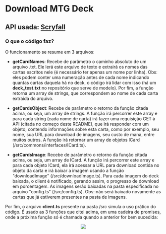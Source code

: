 # Download MTG Deck
## API usada: <a href="https://scryfall.com/docs/api">Scryfall</a>
### O que o código faz?
O funcionamento se resume em 3 arquivos:
* <strong>getCardNames</strong>: Recebe de parâmetro o caminho absoluto de um arquivo .txt. Ele lerá este arquivo de texto e extrairá os nomes das cartas escritos nele (é necessário ter apenas um nome por linha). Obs: eles podem conter uma numeração antes de cada nome indicando quantas cartas daquela há no deck, o código irá lidar com isso (há um <strong>deck_test.txt</strong> no repositório que serve de modelo). Por fim, a função retorna um array de strings, que correspondem ao nome de cada carta extraída do arquivo.

* <strong>getCardsObject</strong>: Recebe de parâmetro o retorno da função citada acima, ou seja, um array de strings. A função irá percorrer este array e para cada string (cada nome de carta) irá fazer uma requisição GET à API (citada no começo deste README), que irá responder com um objeto, contendo informações sobre esta carta, como por exemplo, seu nome, sua URL para download de imagens, seu custo de mana, entre muitos outros. A função irá retornar um array de objetos ICard (/src/commons/interfaces/ICard.ts).

* <strong>getCardsImage</strong>: Recebe de parâmetro o retorno da função citada acima, ou seja, um array de ICard. A função irá percorrer este array e para cada objeto ICard, ela irá acessar a URL para download contida no objeto da carta e irá baixar a imagem usando a função "downloadImage" (/src/downloadImage.ts). Para cada imagem do deck baixada, o client é notificado, gerando assim, o progresso de download em porcentagem. As imagens serão baixadas na pasta especificada no arquivo "config.ts" (/src/config.ts). Obs: não será baixado novamente as cartas que já estiverem presentes na pasta de imagens.

Por fim, o arquivo <strong>client.ts</strong> presente na pasta /src simula o uso prático do código. É usado as 3 funções que citei acima, em uma cadeira de promises, onde a próxima função só é chamada quando a anterior for bem sucedida: 

<p align="center">
  <img src="https://user-images.githubusercontent.com/62410044/167485873-c1bed1d0-0b36-4c46-8011-c6c865fc5ce3.png">
</p>
